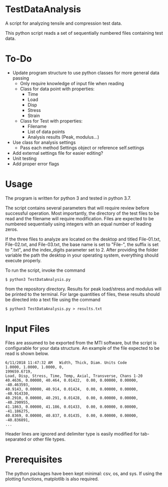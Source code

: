 # TestDataAnalysis
A script for analyzing tensile and compression test data.

This python script reads a set of sequentially numbered files containing test data.

# To-Do
- Update program structure to use python classes for more general data passing
    - Only require knowledge of input file when reading
    - Class for data point with properties:
        - Time
        - Load
        - Disp
        - Stress
        - Strain
    - Class for Test with properties:
        - Filename
        - List of data points
        - Analysis results (Peak, modulus...)
- Use class for analysis settings
    - Pass each method Settings object or reference self.settings
- Add external settings file for easier editing?
- Unit testing
- Add proper error flags

# Usage
The program is written for python 3 and tested in python 3.7.

The script contains several parameters that will require review before successful operation. Most importantly, the directory of the test files to be read and the filename will require modification. Files are expected to be numbered sequentially using integers with an equal number of leading zeros.

If the three files to analyze are located on the desktop and titled File-01.txt, File-02.txt, and File-03.txt, the base name is set to "File-", the suffix is set to ".txt", and the index_digits parameter set to 2. After providing the folder variable the path the desktop in your operating system, everything should execute properly.

To run the script, invoke the command
```
$ python3 TestDataAnalysis.py
```
from the repository directory. Results for peak load/stress and modulus will be printed to the terminal. For large quantities of files, these results should be directed into a text file using the command
```
$ python3 TestDataAnalysis.py > results.txt
```

# Input Files
Files are assumed to be exported from the MTI software, but the script is configurable for your data structure. An example of the file expected to be read is shown below.
```
6/11/2018 11:47:32 AM   Width, Thick, Diam. Units Code
1.0000, 1.0000, 1.0000, 0,
199659.6719,
Load, Disp, Stress, Time, Temp, Axial, Transverse, Chans 1-20
40.4636, 0.00000, 40.464, 0.01422,  0.00, 0.00000, 0.00000, -40.463593,
40.9143, 0.00000, 40.914, 0.01424,  0.00, 0.00000, 0.00000, -40.914330,
40.2910, 0.00000, 40.291, 0.01428,  0.00, 0.00000, 0.00000, -40.290955,
41.1863, 0.00000, 41.186, 0.01433,  0.00, 0.00000, 0.00000, -41.186275,
40.8369, 0.00000, 40.837, 0.01435,  0.00, 0.00000, 0.00000, -40.836891,
...
```
Header lines are ignored and delimiter type is easily modified for tab-separated or other file types.

# Prerequisites
The python packages have been kept minimal: csv, os, and sys. If using the plotting functions, matplotlib is also required.
